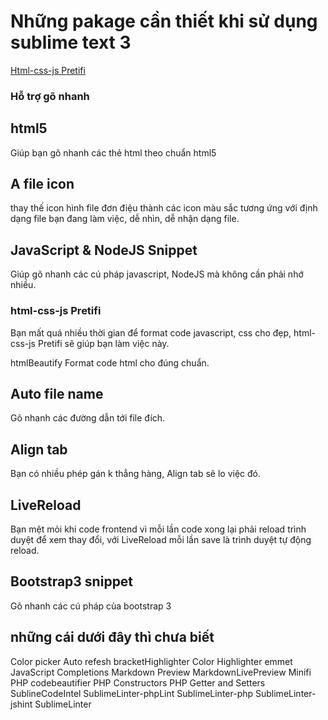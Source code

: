 # Những pakage cần thiết khi sử dụng sublime text 3
<a href="html-css-js-Pretifi" title="">Html-css-js Pretifi</a>


### Hỗ trợ gõ nhanh
## html5
Giúp bạn gõ nhanh các thẻ html theo chuẩn html5

## A file icon
thay thế icon hình file đơn điệu thành các icon màu sắc tương ứng với định dạng file bạn đang làm việc, dễ nhìn, dễ nhận dạng file.

## JavaScript & NodeJS Snippet
Giúp gõ nhanh các cú pháp javascript, NodeJS mà không cần phải nhớ nhiều.

<h3 id="html-css-js-Pretifi">html-css-js Pretifi</h3>
Bạn mất quá nhiều thời gian để format code javascript, css cho đẹp, html-css-js Pretifi sẽ giúp bạn làm việc này.

htmlBeautify
Format code html cho đúng chuẩn.

## Auto file name
Gõ nhanh các đường dẫn tới file đích.

## Align tab
Bạn có nhiều phép gán k thẳng hàng, Align tab sẽ lo việc đó.

## LiveReload
Bạn mệt mỏi khi code frontend vì mỗi lần code xong lại phải reload trình duyệt để xem thay đổi, với LiveReload mỗi lần save là trình duyệt tự động reload.

## Bootstrap3 snippet
Gõ nhanh các cú pháp của bootstrap 3

## những cái dưới đây thì chưa biết
Color picker
Auto refesh
bracketHighlighter
Color Highlighter
emmet
JavaScript Completions
Markdown Preview
MarkdownLivePreview
Minifi
PHP codebeautifier
PHP Constructors
PHP Getter and Setters
SublineCodeIntel
SublimeLinter-phpLint
SublimeLinter-php
SublimeLinter-jshint
SublimeLinter
